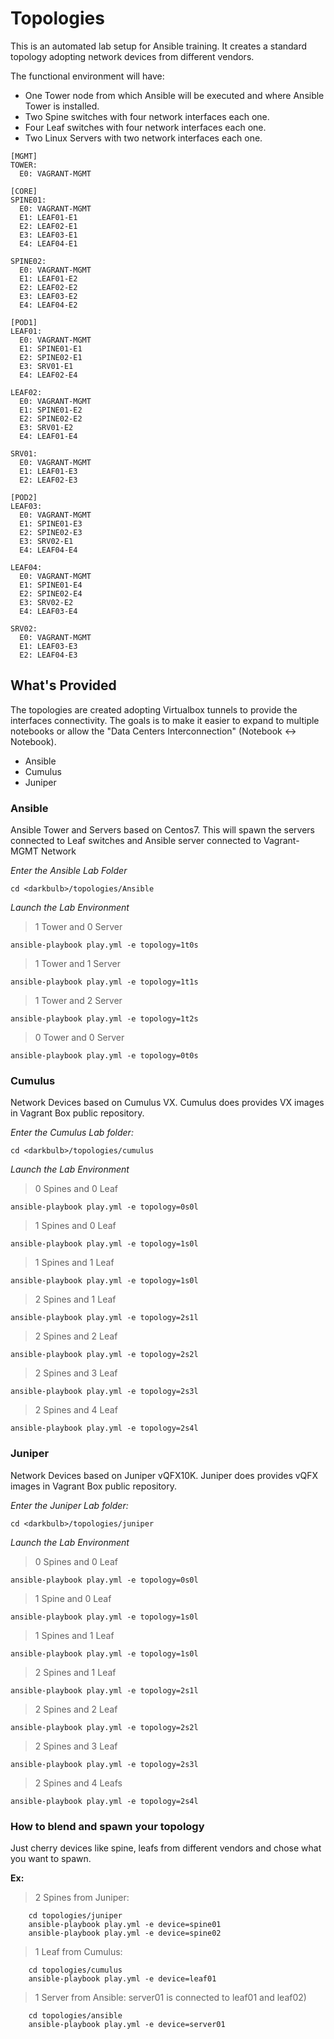 Topologies
================================

This is an automated lab setup for Ansible training. It creates a standard topology adopting network devices from different vendors.

The functional environment will have:

* One Tower node from which Ansible will be executed and where Ansible Tower is installed.
* Two Spine switches with four network interfaces each one.
* Four Leaf switches with four network interfaces each one.
* Two Linux Servers with two network interfaces each one.

```
[MGMT]
TOWER:
  E0: VAGRANT-MGMT

[CORE]
SPINE01:
  E0: VAGRANT-MGMT
  E1: LEAF01-E1
  E2: LEAF02-E1
  E3: LEAF03-E1
  E4: LEAF04-E1

SPINE02:
  E0: VAGRANT-MGMT
  E1: LEAF01-E2
  E2: LEAF02-E2
  E3: LEAF03-E2
  E4: LEAF04-E2

[POD1]
LEAF01:
  E0: VAGRANT-MGMT
  E1: SPINE01-E1
  E2: SPINE02-E1
  E3: SRV01-E1
  E4: LEAF02-E4

LEAF02:
  E0: VAGRANT-MGMT
  E1: SPINE01-E2
  E2: SPINE02-E2
  E3: SRV01-E2
  E4: LEAF01-E4

SRV01:
  E0: VAGRANT-MGMT
  E1: LEAF01-E3
  E2: LEAF02-E3

[POD2]
LEAF03:
  E0: VAGRANT-MGMT
  E1: SPINE01-E3
  E2: SPINE02-E3
  E3: SRV02-E1
  E4: LEAF04-E4

LEAF04:
  E0: VAGRANT-MGMT
  E1: SPINE01-E4
  E2: SPINE02-E4
  E3: SRV02-E2
  E4: LEAF03-E4

SRV02:
  E0: VAGRANT-MGMT
  E1: LEAF03-E3
  E2: LEAF04-E3

```

## What's Provided

The topologies are created adopting Virtualbox tunnels to provide the interfaces connectivity.
The goals is to make it easier to expand to multiple notebooks or allow the "Data Centers Interconnection" (Notebook <-> Notebook).

* Ansible
* Cumulus
* Juniper

### Ansible

Ansible Tower and Servers based on Centos7.
This will spawn the servers connected to Leaf switches and Ansible server connected to Vagrant-MGMT Network

*Enter the Ansible Lab Folder*

```
cd <darkbulb>/topologies/Ansible
```

*Launch the Lab Environment*

>1 Tower and 0 Server
```
ansible-playbook play.yml -e topology=1t0s
```
>1 Tower and 1 Server
```
ansible-playbook play.yml -e topology=1t1s
```
>1 Tower and 2 Server
```
ansible-playbook play.yml -e topology=1t2s
```
>0 Tower and 0 Server
```
ansible-playbook play.yml -e topology=0t0s
```

### Cumulus

Network Devices based on Cumulus VX.
Cumulus does provides VX images in Vagrant Box public repository.

*Enter the Cumulus Lab folder:*

```
cd <darkbulb>/topologies/cumulus
```

*Launch the Lab Environment*

>0 Spines and 0 Leaf
```
ansible-playbook play.yml -e topology=0s0l
```
>1 Spines and 0 Leaf
```
ansible-playbook play.yml -e topology=1s0l
```
>1 Spines and 1 Leaf
```
ansible-playbook play.yml -e topology=1s0l
```
>2 Spines and 1 Leaf
```
ansible-playbook play.yml -e topology=2s1l
```
>2 Spines and 2 Leaf
```
ansible-playbook play.yml -e topology=2s2l
```
>2 Spines and 3 Leaf
```
ansible-playbook play.yml -e topology=2s3l
```
>2 Spines and 4 Leaf
```
ansible-playbook play.yml -e topology=2s4l
```

### Juniper
Network Devices based on Juniper vQFX10K.
Juniper does provides vQFX images in Vagrant Box public repository.

*Enter the Juniper Lab folder:*

```
cd <darkbulb>/topologies/juniper
```

*Launch the Lab Environment*

>0 Spines and 0 Leaf
```
ansible-playbook play.yml -e topology=0s0l
```
>1 Spine and 0 Leaf
```
ansible-playbook play.yml -e topology=1s0l
```
>1 Spines and 1 Leaf
```
ansible-playbook play.yml -e topology=1s0l
```
>2 Spines and 1 Leaf
```
ansible-playbook play.yml -e topology=2s1l
```
>2 Spines and 2 Leaf
```
ansible-playbook play.yml -e topology=2s2l
```
>2 Spines and 3 Leaf
```
ansible-playbook play.yml -e topology=2s3l
```
>2 Spines and 4 Leafs
```
ansible-playbook play.yml -e topology=2s4l
```

### How to blend and spawn your topology

Just cherry devices like spine, leafs from different vendors and chose what you want to spawn.

**Ex:**

>2 Spines from Juniper:
```
    cd topologies/juniper
    ansible-playbook play.yml -e device=spine01
    ansible-playbook play.yml -e device=spine02
```
>1 Leaf from Cumulus:
```
    cd topologies/cumulus
    ansible-playbook play.yml -e device=leaf01
```
>1 Server from Ansible:
> server01 is connected to leaf01 and leaf02)
```
    cd topologies/ansible
    ansible-playbook play.yml -e device=server01
```
